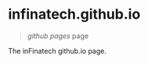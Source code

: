 infinatech.github.io
=====================


> *github pages* page

The inFinatech github.io page. 


